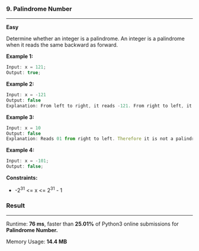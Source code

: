 ### 9. Palindrome Number

---

**Easy**

Determine whether an integer is a palindrome. An integer is a palindrome when it reads the same backward as forward.

**Example 1:**

```javascript
Input: x = 121;
Output: true;
```

**Example 2:**

```javascript
Input: x = -121
Output: false
Explanation: From left to right, it reads -121. From right to left, it becomes 121-. Therefore it is not a palindrome.
```

**Example 3:**

```javascript
Input: x = 10
Output: false
Explanation: Reads 01 from right to left. Therefore it is not a palindrome.
```

**Example 4:**

```javascript
Input: x = -101;
Output: false;
```

**Constraints:**

- -2<sup>31</sup> <= x <= 2<sup>31</sup> - 1

### Result

---

Runtime: **76 ms**, faster than **25.01%** of Python3 online submissions for **Palindrome Number.**

Memory Usage: **14.4 MB**
